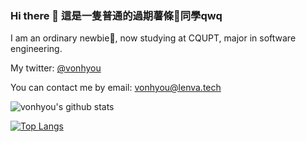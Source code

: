 ### Hi there 👋 這是一隻普通的過期薯條🍟同學qwq

I am an ordinary newbie🍟, now studying at CQUPT, major in software engineering.

My twitter: [@vonhyou](https://twitter.com/vonhyou)

You can contact me by email: vonhyou@lenva.tech

![vonhyou's github stats](https://github-readme-stats.vercel.app/api?username=vonhyou&show_icons=true&theme=dracula&count_private=true)

[![Top Langs](https://github-readme-stats.vercel.app/api/top-langs/?username=vonhyou&layout=compact&hide=css,html,javascript)](https://github.com/anuraghazra/github-readme-stats)

<!--
**vonhyou/vonhyou** is a ✨ _special_ ✨ repository because its `README.md` (this file) appears on your GitHub profile.

Here are some ideas to get you started:

- 🔭 I’m currently working on ...
- 🌱 I’m currently learning ...
- 👯 I’m looking to collaborate on ...
- 🤔 I’m looking for help with ...
- 💬 Ask me about ...
- 📫 How to reach me: ...
- 😄 Pronouns: ...
- ⚡ Fun fact: ...
-->
